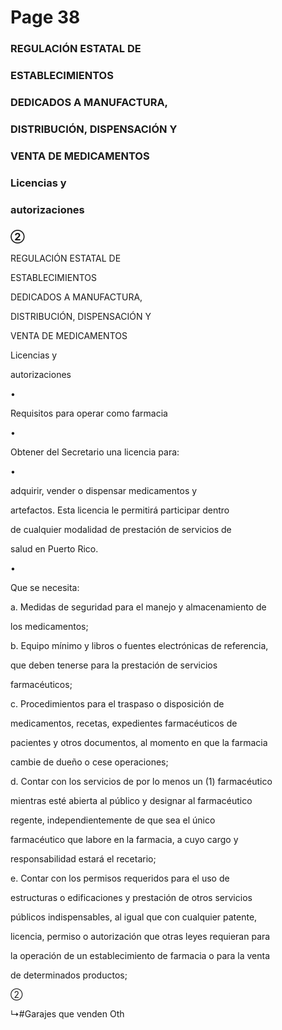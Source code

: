 # Page 38

### REGULACIÓN ESTATAL DE

### ESTABLECIMIENTOS

### DEDICADOS A MANUFACTURA,

### DISTRIBUCIÓN, DISPENSACIÓN Y

### VENTA DE  MEDICAMENTOS

### Licencias y

### autorizaciones

### ②

REGULACIÓN ESTATAL DE

ESTABLECIMIENTOS

DEDICADOS A MANUFACTURA,

DISTRIBUCIÓN, DISPENSACIÓN Y

VENTA DE  MEDICAMENTOS

Licencias y

autorizaciones

•

Requisitos para operar como farmacia

•

Obtener del Secretario una licencia para:

•

adquirir, vender o dispensar medicamentos y

artefactos. Esta licencia le permitirá participar dentro

de cualquier modalidad de prestación de servicios de

salud en Puerto Rico.

•

Que se necesita:

a. Medidas de seguridad para el manejo y almacenamiento de

los medicamentos;

b. Equipo mínimo y libros o fuentes electrónicas de referencia,

que deben tenerse para la prestación de servicios

farmacéuticos;

c. Procedimientos para el traspaso o disposición de

medicamentos, recetas, expedientes farmacéuticos de

pacientes y otros documentos, al momento en que la farmacia

cambie de dueño o cese operaciones;

d. Contar con los servicios de por lo menos un (1) farmacéutico

mientras esté abierta al público y designar al farmacéutico

regente, independientemente de que sea el único

farmacéutico que labore en la farmacia, a cuyo cargo y

responsabilidad estará el recetario;

e. Contar con los permisos requeridos para el uso de

estructuras o edificaciones y prestación de otros servicios

públicos indispensables, al igual que con cualquier patente,

licencia, permiso o autorización que otras leyes requieran para

la operación de un establecimiento de farmacia o para la venta

de determinados productos;

②

↳#Garajes que venden Oth

